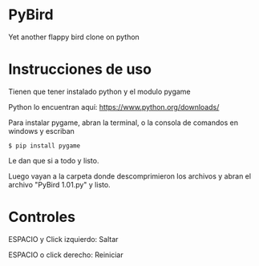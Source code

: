 # PyBird

Yet another flappy bird clone on python

# Instrucciones de uso

Tienen que tener instalado python y el modulo pygame

Python lo encuentran aquí: https://www.python.org/downloads/

Para instalar pygame, abran la terminal, o la consola de comandos en windows y escriban

`$ pip install pygame`

Le dan que si a todo y listo.

Luego vayan a la carpeta donde descomprimieron los archivos y abran el archivo "PyBird 1.01.py" y listo.

# Controles

ESPACIO y Click izquierdo: Saltar

ESPACIO o click derecho: Reiniciar
